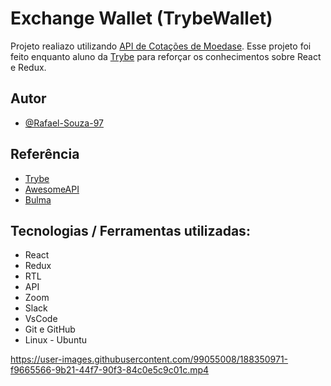 # Exchange Wallet (TrybeWallet)

Projeto realiazo utilizando [API de Cotações de Moedase](https://economia.awesomeapi.com.br/json/all).
Esse projeto foi feito enquanto aluno da [Trybe](https://www.betrybe.com/) para reforçar 
os conhecimentos sobre React e Redux.


## Autor

- [@Rafael-Souza-97](https://github.com/Rafael-Souza-97)


## Referência

 - [Trybe](https://www.betrybe.com/)
 - [AwesomeAPI](https://docs.awesomeapi.com.br/api-de-moedas)
 - [Bulma](https://bulma.io/)
 

## Tecnologias / Ferramentas utilizadas:

- React
- Redux
- RTL
- API
- Zoom
- Slack
- VsCode
- Git e GitHub
- Linux - Ubuntu


https://user-images.githubusercontent.com/99055008/188350971-f9665566-9b21-44f7-90f3-84c0e5c9c01c.mp4

